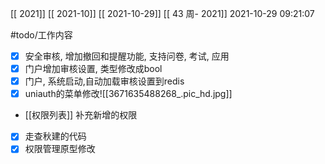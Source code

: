 [[ 2021]]
[[ 2021-10]]
[[ 2021-10-29]]
[[ 43 周- 2021]]
 2021-10-29 09:21:07
 
#todo/工作内容
- [x] 安全审核, 增加撤回和提醒功能, 支持问卷, 考试, 应用
- [x] 门户增加审核设置, 类型修改成bool
- [x] 门户, 系统启动,自动加载审核设置到redis
- [x] uniauth的菜单修改![[3671635488268_.pic_hd.jpg]]
- [[权限列表]] 补充新增的权限
- [x] 走查秋建的代码
- [x] 权限管理原型修改
